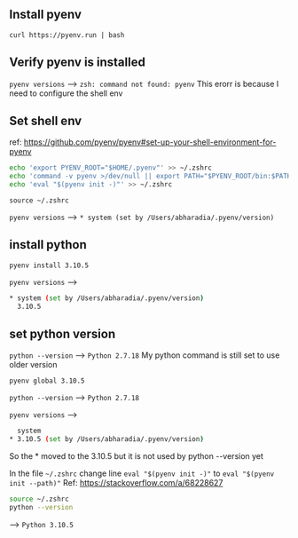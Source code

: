 
## Install pyenv
`curl https://pyenv.run | bash`


## Verify pyenv is installed
`pyenv versions` --> `zsh: command not found: pyenv`
This erorr is because I need to configure the shell env


## Set shell env 
ref: https://github.com/pyenv/pyenv#set-up-your-shell-environment-for-pyenv

```sh
echo 'export PYENV_ROOT="$HOME/.pyenv"' >> ~/.zshrc
echo 'command -v pyenv >/dev/null || export PATH="$PYENV_ROOT/bin:$PATH"' >> ~/.zshrc
echo 'eval "$(pyenv init -)"' >> ~/.zshrc
```
`source ~/.zshrc`

`pyenv versions` --> `* system (set by /Users/abharadia/.pyenv/version)`

## install python 

`pyenv install 3.10.5`

`pyenv versions` --> 
```sh
* system (set by /Users/abharadia/.pyenv/version)
  3.10.5
```

## set python version
`python --version` --> `Python 2.7.18` My python command is still set to use older version

`pyenv global 3.10.5`

`python --version` --> `Python 2.7.18`

`pyenv versions` --> 
```sh
  system
* 3.10.5 (set by /Users/abharadia/.pyenv/version)
``` 
So the * moved to the 3.10.5 but it is not used by python --version yet

In the file `~/.zshrc` change line `eval "$(pyenv init -)"` to `eval "$(pyenv init --path)"` Ref: https://stackoverflow.com/a/68228627

```sh
source ~/.zshrc    
python --version  
```
--> `Python 3.10.5`

